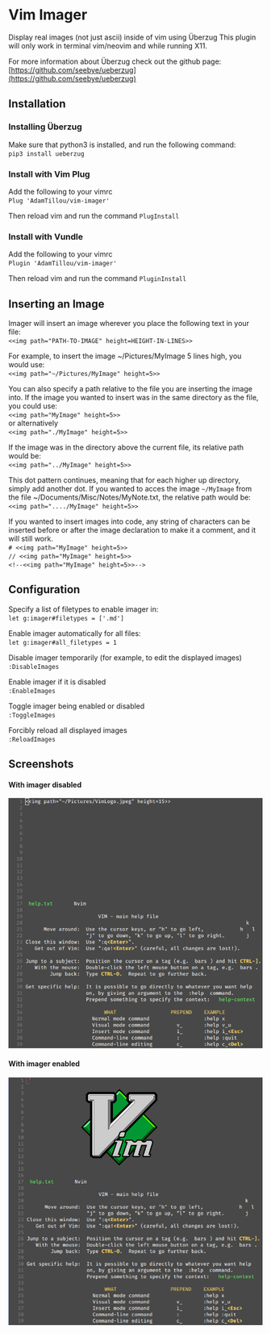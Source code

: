 # Vim Imager
Display real images (not just ascii) inside of vim using Überzug
This plugin will only work in terminal vim/neovim and while running X11.

For more information about Überzug check out the github page:\
[https://github.com/seebye/ueberzug](https://github.com/seebye/ueberzug)

## Installation

### Installing Überzug
Make sure that python3 is installed, and run the following command:\
`pip3 install ueberzug`

### Install with Vim Plug
Add the following to your vimrc\
`Plug 'AdamTillou/vim-imager'`

Then reload vim and run the command
`PlugInstall`

### Install with Vundle
Add the following to your vimrc\
`Plugin 'AdamTillou/vim-imager'`

Then reload vim and run the command
`PluginInstall`

## Inserting an Image
Imager will insert an image wherever you place the following text in your file:\
`<<img path="PATH-TO-IMAGE" height=HEIGHT-IN-LINES>>`

For example, to insert the image ~/Pictures/MyImage 5 lines high, you would use:\
`<<img path="~/Pictures/MyImage" height=5>>`

You can also specify a path relative to the file you are inserting the image into.
If the image you wanted to insert was in the same directory as the file, you could use:\
`<<img path="MyImage" height=5>>`\
or alternatively\
`<<img path="./MyImage" height=5>>`

If the image was in the directory above the current file, its relative path would be:\
`<<img path="../MyImage" height=5>>`

This dot pattern continues, meaning that for each higher up directory, simply add another dot.
If you wanted to acces the image ``~/MyImage`` from the file ~/Documents/Misc/Notes/MyNote.txt, the relative path would be:\
`<<img path="..../MyImage" height=5>>`

If you wanted to insert images into code, any string of characters can be inserted before or after the image declaration to make it a comment, and it will still work.\
`# <<img path="MyImage" height=5>>`\
`// <<img path="MyImage" height=5>>`\
`<!--<<img path="MyImage" height=5>>-->`

## Configuration
Specify a list of filetypes to enable imager in:\
`let g:imager#filetypes = ['.md']`

Enable imager automatically for all files:\
`let g:imager#all_filetypes = 1`

Disable imager temporarily (for example, to edit the displayed images)\
`:DisableImages`

Enable imager if it is disabled\
`:EnableImages`

Toggle imager being enabled or disabled\
`:ToggleImages`

Forcibly reload all displayed images\
`:ReloadImages`

## Screenshots
#### With imager disabled
![imager-off-screenshot](screenshots/ImagerOff.png)
#### With imager enabled
![imager-on-screenshot](screenshots/ImagerOn.png)
